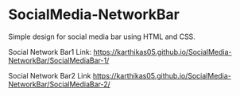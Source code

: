 # SocialMedia-NetworkBar

Simple design for social media bar using HTML and CSS.

Social Network Bar1 Link:
https://karthikas05.github.io/SocialMedia-NetworkBar/SocialMediaBar-1/

Social Network Bar2 Link
https://karthikas05.github.io/SocialMedia-NetworkBar/SocialMediaBar-2/

